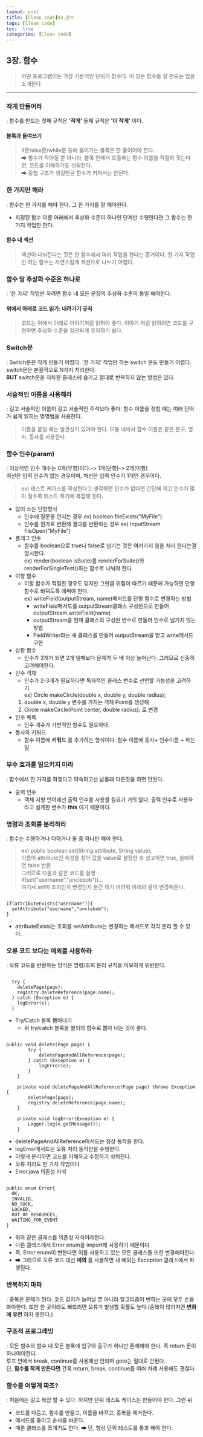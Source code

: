 ```yaml
---
layout: post
title: [Clean code]03.함수
tags: [Clean code]
toc:  true
categories: [Clean code]
---
```

## 3장. 함수
> 어떤 프로그램이든 가장 기본적인 단위가 함수다. 이 장은 함수를 잘 만드는 법을 소개한다.

<hr/>

### 작게 만들어라
: 함수를 만드는 첫째 규칙은 **'작게'** 둘째 규칙은 **'더 작게'** 이다.
#### 블록과 들여쓰기
> if문/else문/while문 등에 들어가는 블록은 한 줄이어야 한다.<br>
  ➡ 함수가 작아질 뿐 아니라, 블록 안에서 호출하는 함수 이름을 적절히 짓는다면, 코드를 이해하기도 쉬워진다.<br>
  ➡ 중첩 구조가 생길만큼 함수가 커져서는 안된다.

### 한 가지만 해라
: 함수는 한 가지를 해야 한다. 그 한 가지를 잘 해야한다.
- 지정된 함수 이름 아래에서 추상화 수준이 하나인 단계만 수행한다면 그 함수는 한 가지 작업만 한다.
#### 함수 내 섹션
> 섹션이 나눠진다는 것은 한 함수에서 여러 작업을 한다는 증거이다. 한 가지 작업만 하는 함수는 자연스럽게 섹션으로 나누기 어렵다.

### 함수 당 추상화 수준은 하나로
: '한 가지' 작업만 하려면 함수 내 모든 문장의 추상화 수준이 동일 해야한다.
#### 위에서 아래로 코드 읽기: 내려가기 규칙
> 코드는 위에서 아래로 이야기처럼 읽혀야 좋다. 이야기 처럼 읽히려면 코드를 구현하면 추상화 수준을 일관되게 유지하기 쉽다.

### Switch문
: Switch문은 작게 만들기 어렵다. '한 가지' 작업만 하는 switch 문도 만들기 어렵다. switch문은 본질적으로 N가지 처리한다.<br>
**BUT** switch문을 저차원 클래스에 숨기고 절대로 반복하지 않는 방법은 있다.

### 서술적인 이름을 사용해라
: 길고 서술적인 이름이 길고 서술적인 주석보다 좋다. 함수 이름을 정할 때는 여러 단어가 쉽게 읽히는 명명법을 사용한다.
> 이름을 붙일 때는 일관성이 있어야 한다. 모듈 내에서 함수 이름은 같은 문구, 명사, 동사를 사용한다.

### 함수 인수(param)
: 이상적인 인수 개수는 0개(무항)이다.-> 1개(단항)-> 2개(이항)<br>
최선은 입력 인수가 없는 경우이며, 차선은 입력 인수가 1개인 경우이다.
> ex) 테스트 케이스를 작성한다고 생각하면 인수가 없다면 간단해 지고 인수가 많아 질수록 테스트 하기에 복잡해 진다.

- 많이 쓰는 단항형식
  - 인수에 질문을 던지는 경우
  ex) boolean fileExists("MyFile")
  - 인수를 뭔가로 변환해 결과를 반환하는 경우
  ex) InputStream fileOpen("MyFile")
- 플래그 인수
  - 함수를 boolean으로 true나 false로 넘기는 것은 여러가지 일을 처리 한다는걸 명시한다.<br>
  ex) render(boolean isSuite)를 renderForSuite()와 renderForSingleTest()하는 함수로 나눠야 한다.
- 이항 함수
  - 이항 함수가 적절한 경우도 있지만 그만큼 위험이 따르기 때문에 가능하면 단항 함수로 바꿔도록 애써야 한다.<br>
  ex) writeField(outputStream, name)메서드를 단항 함수로 변경하는 방법
    - writeField메서드를 outputStream클래스 구성원으로 만들어 outputStream.writeField(name)
    - outputStream을 현재 클래스의 구성원 변수로 만들어 인수로 넘기지 않는 방법
    - FieldWriter라는 새 클래스를 만들어 outputStream을 받고 write메서드 구현
- 삼항 함수
  - 인수가 3개가 되면 2개 일때보다 문제가 두 배 이상 늘어난다. 그러므로 신중히 고려해야한다.
- 인수 객체
  - 인수가 2-3개가 필요하다면 독자적인 클래스 변수로 선언할 가능성을 고려하기.<br>
  ex) Circle makeCircle(double x, double y, double radius);<br>
  1. double x, double y 변수를 가지는 객체 Point를 생성해
  2. Circle makeCircle(Point center, double radius); 로 변경
- 인수 목록
  - 인수 개수가 가변적인 함수도 필요하다.
- 동사와 키워드
  - 함수 이름에 **키워드** 를 추가하는 형식이다. 함수 이름에 동사+ 인수이름 + 하는 일

### 부수 효과를 일으키지 마라
: 함수에서 한 가지를 하겠다고 약속하고선 남몰래 다른짓을 하면 안된다.
- 출력 인수
   - 객체 지향 언어에선 출력 인수를 사용할 칠요가 거의 없다. 출력 인수로 사용하라고 설계한 변수가 **this** 이기 때문이다.

### 명령과 조회를 분리하라
: 함수는 수행하거나 다하거나 둘 중 하나만 해야 한다.
> ex) public boolean set(String attribute, String value);<br>
이름이 attribute인 속성을 찾아 값을 value로 설정한 후 성고하면 true, 실패하면 false 반환<br>
그러므로 다음과 같은 코드를 실행<br>
if(set("username","unclebob"))...<br>
여기서 set이 조회인지 변경인지 분간 하기 어려워 아래와 같이 변경해준다.

<pre><code>
if(attributeExists("username")){
  setAttribute("username","unclebob");  
}
</code></pre>
- attributeExists는 조회를 setAttribute는 변경하는 메서드로 각각 분리 할 수 있다.

### 오류 코드 보다는 예외를 사용하라
: 오류 코드를 반환하는 방식은 명령/조회 분리 규칙을 미묘하게 위반한다.

<pre><code>
  try {
    deletePage(page);
    registry.deleteReference(page.name);
  } catch (Exception e) {
    logError(e);
  }
</code></pre>

- Try/Catch 블록 뽑아내기
  - 위 try/catch 블록을 별되의 함수로 뽑아 내는 것이 좋다.
<pre><code>
public void delete(Page page) {
		try {
			deletePageAndAllReference(page);
		} catch (Exception e) {
			logError(e);
		}
	}

	private void deletePageAndAllReference(Page page) throws Exception {
		deletePage(page);
		registry.deleteReference(page.name);
	}

	private void logError(Exception e) {
		Logger.log(e.getMessage());
	}
</code></pre>
  - deletePageAndAllReference매서드는 정상 동작을 한다.
  - logError메서드는 오류 처리 동작만을 수행한다.
  - 이렇게 분리하면 코드를 이해하고 수정하기 쉬워진다.
- 오류 처리도 한 가지 작업이다
- Error.java 의존성 자석

<pre><code>
public enum Error{
  OK,
  INVALID,
  NO_SUCK,
  LOCKED,
  OUT_OF_RESOURCES,
  WAITING_FOR_EVENT
}
</code></pre>
  - 위와 같은 클래스를 의존성 자석이라한다.
  - 다른 클래스에서 Error enum을 import해 사용하기 때문이다
  - 즉, Error enum이 변한다면 이를 사용하고 있는 모든 클래스들 또한 변경해야한다.
  - ➡ 그러므로 오류 코드 대신 **예외** 를 사용하면 새 예외는 Exception 클래스에서 파생된다.

### 반복하지 마라
: 중복은 문제가 된다. 코드 길이가 늘어날 뿐 아니라 알고리즘이 변하는 곳에 모두 손을 봐야한다. 또한 한 곳이라도 빠뜨리면 오류가 발생할 확률도 높다.(중복이 많아지면 **변화에 유연** 하지 못한다.)<br>

### 구조적 프로그래밍
: 모든 함수와 함수 내 모든 블록에 입구와 출구가 하나만 존재해야 한다. 즉 return 문이 하나여야한다.<br>
루프 안에서 break, continue를 사용해선 안되며 goto는 절대로 안된다.<br>
딘, **힘수를 작게 만든다면** 간혹 return, break, continue를 여러 차례 사용해도 괜찮다.<br>

### 함수를 어떻게 짜죠?
: 처음에는 길고 복잡 할 수 있다. 하지만 단위 테스트 케이스는 만들어야 한다. 그런 뒤
  - 코드를 다듬고, 함수를 만들고, 이름을 바꾸고, 중복을 제거한다.
  - 매서드를 줄이고 순서를 바꾼다.
  - 때론 클래스를 쪼개기도 한다.
  ➡ 단, 항상 단위 테스트를 통과 해야 한다.<br><br>
